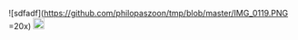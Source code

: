 ![sdfadf](https://github.com/philopaszoon/tmp/blob/master/IMG_0119.PNG =20x)
<img src="https://github.com/philopaszoon/tmp/blob/master/IMG_0119.PNG" width="20" height="20" />
